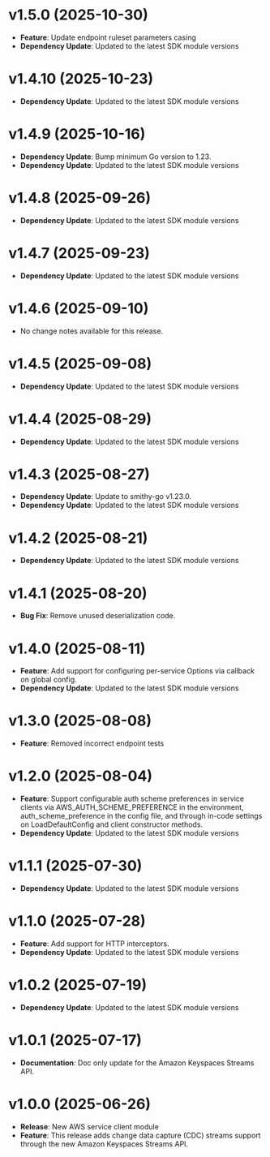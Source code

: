 # v1.5.0 (2025-10-30)

* **Feature**: Update endpoint ruleset parameters casing
* **Dependency Update**: Updated to the latest SDK module versions

# v1.4.10 (2025-10-23)

* **Dependency Update**: Updated to the latest SDK module versions

# v1.4.9 (2025-10-16)

* **Dependency Update**: Bump minimum Go version to 1.23.
* **Dependency Update**: Updated to the latest SDK module versions

# v1.4.8 (2025-09-26)

* **Dependency Update**: Updated to the latest SDK module versions

# v1.4.7 (2025-09-23)

* **Dependency Update**: Updated to the latest SDK module versions

# v1.4.6 (2025-09-10)

* No change notes available for this release.

# v1.4.5 (2025-09-08)

* **Dependency Update**: Updated to the latest SDK module versions

# v1.4.4 (2025-08-29)

* **Dependency Update**: Updated to the latest SDK module versions

# v1.4.3 (2025-08-27)

* **Dependency Update**: Update to smithy-go v1.23.0.
* **Dependency Update**: Updated to the latest SDK module versions

# v1.4.2 (2025-08-21)

* **Dependency Update**: Updated to the latest SDK module versions

# v1.4.1 (2025-08-20)

* **Bug Fix**: Remove unused deserialization code.

# v1.4.0 (2025-08-11)

* **Feature**: Add support for configuring per-service Options via callback on global config.
* **Dependency Update**: Updated to the latest SDK module versions

# v1.3.0 (2025-08-08)

* **Feature**: Removed incorrect endpoint tests

# v1.2.0 (2025-08-04)

* **Feature**: Support configurable auth scheme preferences in service clients via AWS_AUTH_SCHEME_PREFERENCE in the environment, auth_scheme_preference in the config file, and through in-code settings on LoadDefaultConfig and client constructor methods.
* **Dependency Update**: Updated to the latest SDK module versions

# v1.1.1 (2025-07-30)

* **Dependency Update**: Updated to the latest SDK module versions

# v1.1.0 (2025-07-28)

* **Feature**: Add support for HTTP interceptors.
* **Dependency Update**: Updated to the latest SDK module versions

# v1.0.2 (2025-07-19)

* **Dependency Update**: Updated to the latest SDK module versions

# v1.0.1 (2025-07-17)

* **Documentation**: Doc only update for the Amazon Keyspaces Streams API.

# v1.0.0 (2025-06-26)

* **Release**: New AWS service client module
* **Feature**: This release adds change data capture (CDC) streams support through the new Amazon Keyspaces Streams API.

